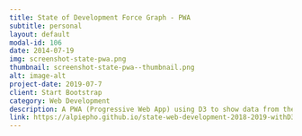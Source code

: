 ```yaml
---
title: State of Development Force Graph - PWA
subtitle: personal
layout: default
modal-id: 106
date: 2014-07-19
img: screenshot-state-pwa.png
thumbnail: screenshot-state-pwa--thumbnail.png
alt: image-alt
project-date: 2019-07-7
client: Start Bootstrap
category: Web Development
description: A PWA (Progressive Web App) using D3 to show data from the 'State of Javascript 2018' and 'State of CSS 2019'
link: https://alpiepho.github.io/state-web-development-2018-2019-withD3-pwa/
---
```

